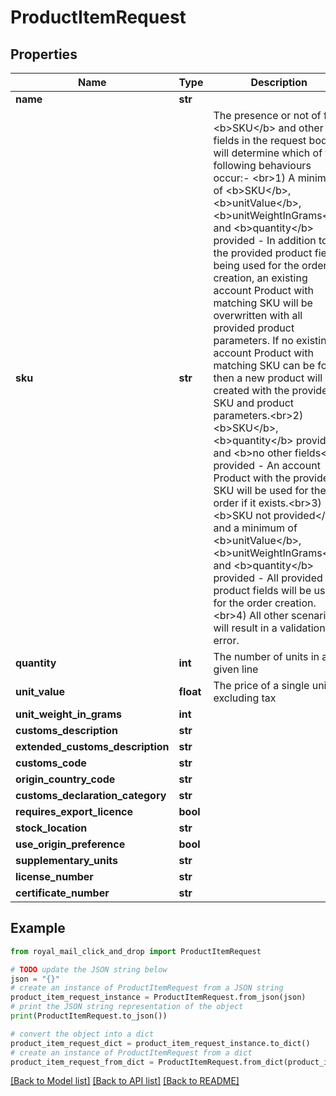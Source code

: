 # ProductItemRequest


## Properties

Name | Type | Description | Notes
------------ | ------------- | ------------- | -------------
**name** | **str** |  | [optional] 
**sku** | **str** | The presence or not of field &lt;b&gt;SKU&lt;/b&gt; and other fields in the request body will determine which of the following behaviours occur:- &lt;br&gt;1) A minimum of &lt;b&gt;SKU&lt;/b&gt;, &lt;b&gt;unitValue&lt;/b&gt;, &lt;b&gt;unitWeightInGrams&lt;/b&gt; and &lt;b&gt;quantity&lt;/b&gt; provided - In addition to the provided product fields being used for the order creation, an existing account Product with matching SKU will be overwritten with all provided product parameters. If no existing account Product with matching SKU can be found then a new product will be created with the provided SKU and product parameters.&lt;br&gt;2) &lt;b&gt;SKU&lt;/b&gt;, &lt;b&gt;quantity&lt;/b&gt; provided and &lt;b&gt;no other fields&lt;/b&gt; provided - An account Product with the provided SKU will be used for the order if it exists.&lt;br&gt;3) &lt;b&gt;SKU not provided&lt;/b&gt; and a minimum of &lt;b&gt;unitValue&lt;/b&gt;, &lt;b&gt;unitWeightInGrams&lt;/b&gt; and &lt;b&gt;quantity&lt;/b&gt; provided - All provided product fields will be used for the order creation.&lt;br&gt;4) All other scenarios will result in a validation error. | [optional] 
**quantity** | **int** | The number of units in a given line | 
**unit_value** | **float** | The price of a single unit excluding tax | [optional] 
**unit_weight_in_grams** | **int** |  | [optional] 
**customs_description** | **str** |  | [optional] 
**extended_customs_description** | **str** |  | [optional] 
**customs_code** | **str** |  | [optional] 
**origin_country_code** | **str** |  | [optional] 
**customs_declaration_category** | **str** |  | [optional] 
**requires_export_licence** | **bool** |  | [optional] 
**stock_location** | **str** |  | [optional] 
**use_origin_preference** | **bool** |  | [optional] 
**supplementary_units** | **str** |  | [optional] 
**license_number** | **str** |  | [optional] 
**certificate_number** | **str** |  | [optional] 

## Example

```python
from royal_mail_click_and_drop import ProductItemRequest

# TODO update the JSON string below
json = "{}"
# create an instance of ProductItemRequest from a JSON string
product_item_request_instance = ProductItemRequest.from_json(json)
# print the JSON string representation of the object
print(ProductItemRequest.to_json())

# convert the object into a dict
product_item_request_dict = product_item_request_instance.to_dict()
# create an instance of ProductItemRequest from a dict
product_item_request_from_dict = ProductItemRequest.from_dict(product_item_request_dict)
```
[[Back to Model list]](../README.md#documentation-for-models) [[Back to API list]](../README.md#documentation-for-api-endpoints) [[Back to README]](../README.md)


